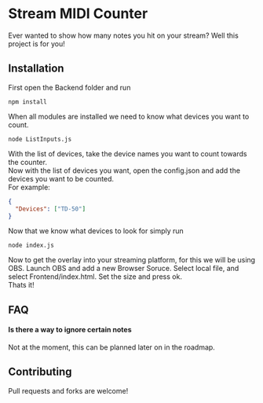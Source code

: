 # Stream MIDI Counter

Ever wanted to show how many notes you hit on your stream? Well this project is for you!

## Installation

First open the Backend folder and run

```shell
npm install
```

When all modules are installed we need to know what devices you want to count.

```shell
node ListInputs.js
```

With the list of devices, take the device names you want to count towards the counter.\
Now with the list of devices you want, open the config.json and add the devices you want to be counted.\
For example:

```json
{
  "Devices": ["TD-50"]
}
```

Now that we know what devices to look for simply run

```shell
node index.js
```

Now to get the overlay into your streaming platform, for this we will be using OBS. Launch OBS and add a new Browser Soruce. Select local file, and select Frontend/index.html. Set the size and press ok. \
Thats it!

## FAQ

#### Is there a way to ignore certain notes

Not at the moment, this can be planned later on in the roadmap.

## Contributing

Pull requests and forks are welcome!
